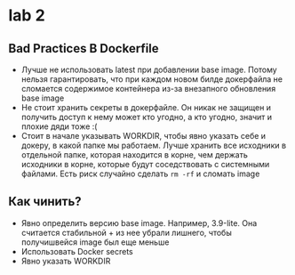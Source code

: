 # lab 2

## Bad Practices В Dockerfile
- Лучше не использовать latest при добавлении base image. Потому нельзя гарантировать, что при каждом новом билде докерфайла не сломается содержимое контейнера из-за внезапного обновления base image
- Не стоит хранить секреты в докерфайле. Он никак не защищен и получить доступ к нему может кто угодно, а кто угодно, значит и плохие дяди тоже :(
- Стоит в начале указывать WORKDIR, чтобы явно указать себе и докеру, в какой папке мы работаем. Лучше хранить все исходники в отдельной папке, которая находится в корне, чем держать исходники в корне, которые будут соседствовать с системными файлами. Есть риск случайно сделать ``rm -rf`` и сломать image

## Как чинить?
- Явно определить версию base image. Например, 3.9-lite. Она считается стабильной + из нее убрали лишнего, чтобы получишвейся image был еще меньше
- Использовать Docker secrets
- Явно указать WORKDIR
